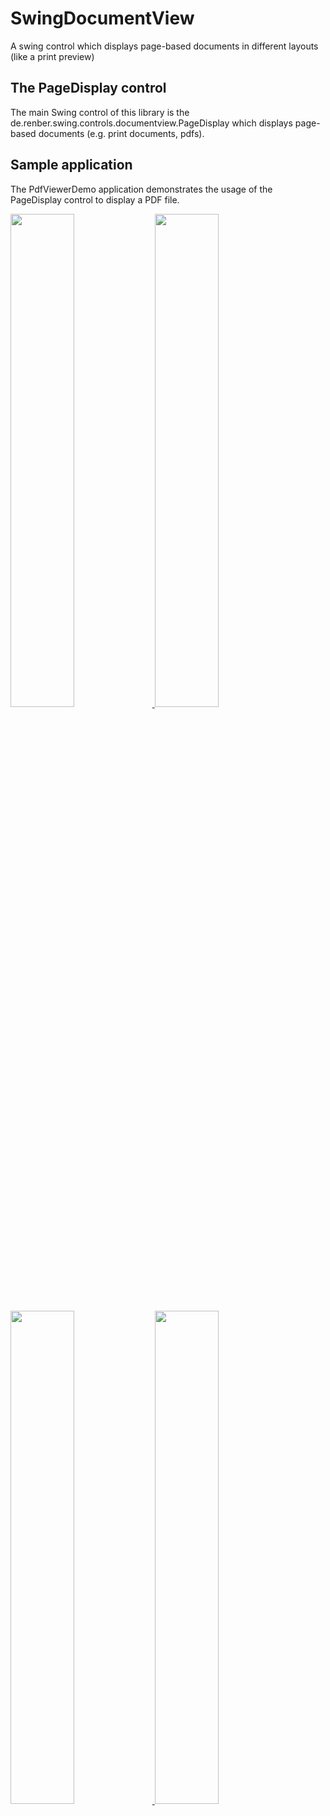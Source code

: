 # SwingDocumentView
A swing control which displays page-based documents in different layouts (like a print preview)

## The PageDisplay control

The main Swing control of this library is the de.renber.swing.controls.documentview.PageDisplay which displays page-based documents (e.g. print documents, pdfs).

## Sample application

The PdfViewerDemo application demonstrates the usage of the PageDisplay control to display a PDF file.

<a href="https://cloud.githubusercontent.com/assets/3481307/16414298/2da97070-3d37-11e6-842b-cfabf1d84249.png" target="_blank">
<img src="https://cloud.githubusercontent.com/assets/3481307/16414298/2da97070-3d37-11e6-842b-cfabf1d84249.png" width="45%" /> <a/> <a href="https://cloud.githubusercontent.com/assets/3481307/16414297/2da7d30a-3d37-11e6-9d4a-9cee7565811f.png" target="_blank">
<img src="https://cloud.githubusercontent.com/assets/3481307/16414297/2da7d30a-3d37-11e6-9d4a-9cee7565811f.png" width="45%" /> <a/> 

<a href="https://cloud.githubusercontent.com/assets/3481307/16413906/0b3c7980-3d35-11e6-89e6-af46254360d9.png" target="_blank">
<img src="https://cloud.githubusercontent.com/assets/3481307/16413906/0b3c7980-3d35-11e6-89e6-af46254360d9.png" width="45%" /> <a/> <a href="https://cloud.githubusercontent.com/assets/3481307/16414296/2da480e2-3d37-11e6-88c0-940781c1f06a.png" target="_blank">
<img src="https://cloud.githubusercontent.com/assets/3481307/16414296/2da480e2-3d37-11e6-88c0-940781c1f06a.png" width="45%" /> <a/> 
